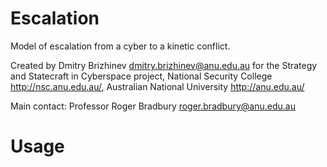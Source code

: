 # Escalation

Model of escalation from a cyber to a kinetic conflict.

Created by Dmitry Brizhinev <dmitry.brizhinev@anu.edu.au> for the Strategy and Statecraft in Cyberspace project,
National Security College <http://nsc.anu.edu.au/>, Australian National University <http://anu.edu.au/>

Main contact: Professor Roger Bradbury <roger.bradbury@anu.edu.au>

# Usage
